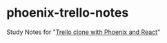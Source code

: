 phoenix-trello-notes
====================
Study Notes for "[Trello clone with Phoenix and React](https://blog.diacode.com/trello-clone-with-phoenix-and-react-pt-1
)"

